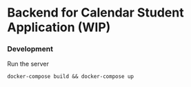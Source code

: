 # Backend for Calendar Student Application (WIP)

### Development

Run the server
```
docker-compose build && docker-compose up
```
